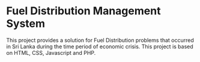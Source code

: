 # Fuel Distribution Management System
This project provides a solution for Fuel Distribution problems that occurred in Sri Lanka during the time period of economic crisis.
This project is based on HTML, CSS, Javascript and PHP.
 
  
